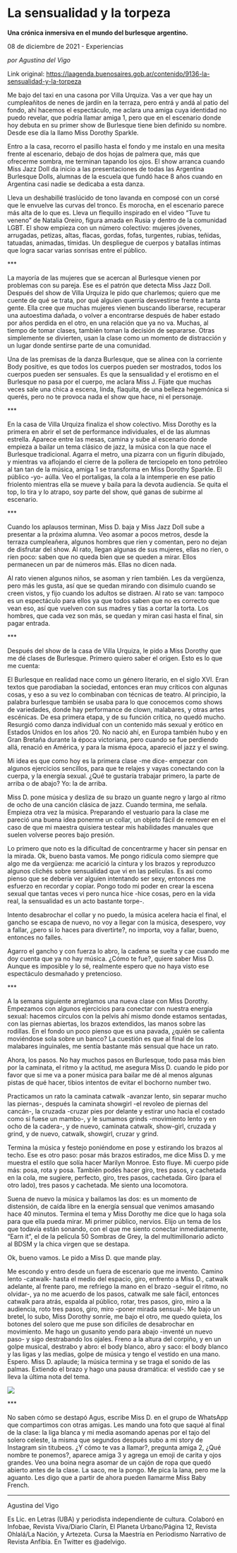 # La sensualidad y la torpeza

**Una crónica inmersiva en el mundo del burlesque argentino.**

08 de diciembre de 2021 - Experiencias

_por Agustina del Vigo_

Link original: https://laagenda.buenosaires.gob.ar/contenido/9136-la-sensualidad-y-la-torpeza



Me bajo del taxi en una casona por Villa Urquiza. Vas a ver que hay un cumpleañitos de nenes de jardín en la terraza, pero entrá y andá al patio del fondo, ahí hacemos el espectáculo, me aclara una amiga cuya identidad no puedo revelar, que podría llamar amiga 1, pero que en el escenario donde hoy debuta en su primer show de Burlesque tiene bien definido su nombre. Desde ese día la llamo Miss Dorothy Sparkle.




Entro a la casa, recorro el pasillo hasta el fondo y me instalo en una mesita frente al escenario, debajo de dos hojas de palmera que, más que ofrecerme sombra, me terminan tapando los ojos. El show arranca cuando Miss Jazz Doll da inicio a las presentaciones de todas las Argentina Burlesque Dolls, alumnas de la escuela que fundó hace 8 años cuando en Argentina casi nadie se dedicaba a esta danza.




Lleva un deshabillé traslúcido de tono lavanda en composé con un corsé que le envuelve las curvas del tronco. Es morocha, en el escenario parece más alta de lo que es. Lleva un flequillo inspirado en el video “Tuve tu veneno” de Natalia Oreiro, figura amada en Rusia y dentro de la comunidad LGBT. El show empieza con un número colectivo: mujeres jóvenes, arrugadas, petizas, altas, flacas, gordas, fofas, turgentes, rubias, teñidas, tatuadas, animadas, tímidas. Un despliegue de cuerpos y batallas íntimas que logra sacar varias sonrisas entre el público.




\*\*\*




La mayoría de las mujeres que se acercan al Burlesque vienen por problemas con su pareja. Ese es el patrón que detecta Miss Jazz Doll. Después del show de Villa Urquiza le pido que charlemos; quiero que me cuente de qué se trata, por qué alguien querría desvestirse frente a tanta gente. Ella cree que muchas mujeres vienen buscando liberarse, recuperar una autoestima dañada, o volver a encontrarse después de haber estado por años perdida en el otro, en una relación que ya no va. Muchas, al tiempo de tomar clases, también toman la decisión de separarse. Otras simplemente se divierten, usan la clase como un momento de distracción y un lugar donde sentirse parte de una comunidad.




Una de las premisas de la danza Burlesque, que se alinea con la corriente Body positive, es que todos los cuerpos pueden ser mostrados, todos los cuerpos pueden ser sensuales. Es que la sensualidad y el erotismo en el Burlesque no pasa por el cuerpo, me aclara Miss J. Fijate que muchas veces sale una chica a escena, linda, flaquita, de una belleza hegemónica si querés, pero no te provoca nada el show que hace, ni el personaje.




\*\*\*




En la casa de Villa Urquiza finaliza el show colectivo. Miss Dorothy es la primera en abrir el set de performance individuales, el de las alumnas estrella. Aparece entre las mesas, camina y sube al escenario donde empieza a bailar un tema clásico de jazz, la música con la que nace el Burlesque tradicional. Agarra el metro, una pizarra con un figurín dibujado, y mientras va aflojando el cierre de la pollera de terciopelo en tono petróleo al tan tan de la música, amiga 1 se transforma en Miss Dorothy Sparkle. El público -yo- aúlla. Veo el portaligas, la cola a la intemperie en ese patio friolento mientras ella se mueve y baila para la devota audiencia. Se quita el top, lo tira y lo atrapo, soy parte del show, qué ganas de subirme al escenario.




\*\*\*




Cuando los aplausos terminan, Miss D. baja y Miss Jazz Doll sube a presentar a la próxima alumna. Veo asomar a pocos metros, desde la terraza cumpleañera, algunos hombres que ríen y comentan, pero no dejan de disfrutar del show. Al rato, llegan algunas de sus mujeres, ellas no ríen, o ríen poco: saben que no queda bien que se queden a mirar. Ellos permanecen un par de números más. Ellas no dicen nada.




Al rato vienen algunos niños, se asoman y ríen también. Les da vergüenza, pero más les gusta, así que se quedan mirando con disimulo cuando se creen vistos, y fijo cuando los adultos se distraen. Al rato se van: tampoco es un espectáculo para ellos ya que todos saben que no es correcto que vean eso, así que vuelven con sus madres y tías a cortar la torta. Los hombres, que cada vez son más, se quedan y miran casi hasta el final, sin pagar entrada.




\*\*\*




Después del show de la casa de Villa Urquiza, le pido a Miss Dorothy que me dé clases de Burlesque. Primero quiero saber el origen. Esto es lo que me cuenta:




El Burlesque en realidad nace como un género literario, en el siglo XVI. Eran textos que parodiaban la sociedad, entonces eran muy críticos con algunas cosas, y eso a su vez lo combinaban con técnicas de teatro. Al principio, la palabra burlesque también se usaba para lo que conocemos como shows de variedades, donde hay performance de clown, malabares, y otras artes escénicas. De esa primera etapa, y de su función crítica, no quedó mucho. Resurgió como danza individual con un contenido más sexual y erótico en Estados Unidos en los años ‘20. No nació ahí, en Europa también hubo y en Gran Bretaña durante la época victoriana, pero cuando se fue perdiendo allá, renació en América, y para la misma época, apareció el jazz y el swing.




Mi idea es que como hoy es la primera clase -me dice- empezar con algunos ejercicios sencillos, para que te relajes y vayas conectando con la cuerpa, y la energía sexual. ¿Qué te gustaría trabajar primero, la parte de arriba o de abajo? Yo: la de arriba.




Miss D. pone música y desliza de su brazo un guante negro y largo al ritmo de ocho de una canción clásica de jazz. Cuando termina, me señala. Empieza otra vez la música. Preparando el vestuario para la clase me pareció una buena idea ponerme un collar, un objeto fácil de remover en el caso de que mi maestra quisiera testear mis habilidades manuales que suelen volverse peores bajo presión.




Lo primero que noto es la dificultad de concentrarme y hacer sin pensar en la mirada. Ok, bueno basta vamos. Me pongo ridícula como siempre que algo me da vergüenza: me acarició la cintura y los brazos y reproduzco algunos clichés sobre sensualidad que vi en las películas. Es así como pienso que se debería ver alguien intentando ser sexy, entonces me esfuerzo en recordar y copiar. Pongo todo mi poder en crear la escena sexual que tantas veces vi pero nunca hice -hice cosas, pero en la vida real, la sensualidad es un acto bastante torpe-.




Intento desabrochar el collar y no puedo, la música acelera hacia el final, el gancho se escapa de nuevo, no voy a llegar con la música, desespero, voy a fallar, ¿pero si lo haces para divertirte?, no importa, voy a fallar, bueno, entonces no falles.




Agarro el gancho y con fuerza lo abro, la cadena se suelta y cae cuando me doy cuenta que ya no hay música. ¿Cómo te fue?, quiere saber Miss D. Aunque es imposible y lo sé, realmente espero que no haya visto ese espectáculo desmañado y pretencioso.




\*\*\*




A la semana siguiente arreglamos una nueva clase con Miss Dorothy. Empezamos con algunos ejercicios para conectar con nuestra energía sexual: hacemos círculos con la pelvis ahí mismo donde estamos sentadas, con las piernas abiertas, los brazos extendidos, las manos sobre las rodillas. En el fondo un poco pienso que es una pavada, ¿quién se calienta moviéndose sola sobre un banco? La cuestión es que al final de los malabares inguinales, me sentía bastante más sensual que hace un rato.




Ahora, los pasos. No hay muchos pasos en Burlesque, todo pasa más bien por la caminata, el ritmo y la actitud, me asegura Miss D. cuando le pido por favor que si me va a poner música para bailar me dé al menos algunas pistas de qué hacer, tibios intentos de evitar el bochorno number two.




Practicamos un rato la caminata catwalk -avanzar lento, sin separar mucho las piernas-, después la caminata showgirl -el revoleo de piernas del cancán-, la cruzada -cruzar pies por delante y estirar uno hacia el costado como si fuese un mambo-, y le sumamos grinds -movimiento lento y en ocho de la cadera-, y de nuevo, caminata catwalk, show-girl, cruzada y grind, y de nuevo, catwalk, showgirl, cruzar y grind.




Termina la música y festejo poniéndome en pose y estirando los brazos al techo. Ese es otro paso: posar más brazos estirados, me dice Miss D. y me muestra el estilo que solía hacer Marilyn Monroe. Esto fluye. Mi cuerpo pide más: posa, rota y posa. También podés hacer giro, tres pasos, y cachetada en la cola, me sugiere, perfecto, giro, tres pasos, cachetada. Giro (para el otro lado), tres pasos y cachetada. Me siento una locomotora.




Suena de nuevo la música y bailamos las dos: es un momento de distensión, de caída libre en la energía sensual que venimos amasando hace 40 minutos. Termina el tema y Miss Dorothy me dice que lo haga sola para que ella pueda mirar. Mi primer público, nervios. Elijo un tema de los que todavía están sonando, con el que me siento conectar inmediatamente, “Earn it”, el de la película 50 Sombras de Grey, la del multimillonario adicto al BDSM y la chica virgen que se destapa.




Ok, bueno vamos. Le pido a Miss D. que mande play.




Me escondo y entro desde un fuera de escenario que me invento. Camino lento -catwalk- hasta el medio del espacio, giro, enfrento a Miss D., catwalk adelante, al frente paro, me refriego la mano en el brazo -seguir el ritmo, no olvidar-, ya no me acuerdo de los pasos, catwalk me sale fácil, entonces catwalk para atrás, espalda al público, rotar, tres pasos, giro, miro a la audiencia, roto tres pasos, giro, miro -poner mirada sensual-. Me bajo un bretel, lo subo, Miss Dorothy sonríe, me bajo el otro, me quedo quieta, los botones del solero que me puse son difíciles de desabrochar en movimiento. Me hago un gusanito yendo para abajo -inventé un nuevo paso- y sigo destrabando los ojales. Freno a la altura del corpiño, y en un golpe musical, destrabo y abro: el body blanco, abro y saco: el body blanco y las ligas y las medias, golpe de música y tengo el vestido en una mano. Espero. Miss D. aplaude; la música termina y se traga el sonido de las palmas. Extiendo el brazo y hago una pausa dramática: el vestido cae y se lleva la última nota del tema.




![](https://cdn.feater.me/files/images/120480/ec0731d2-b329-45f8-a89e-89c0221d8a01.jpg)




\*\*\*




No saben cómo se destapó Agus, escribe Miss D. en el grupo de WhatsApp que compartimos con otras amigas. Les mando una foto que saqué al final de la clase: la liga blanca y mi media asomando apenas por el tajo del solero celeste, la misma que segundos después subo a mi story de Instagram sin titubeos. ¿Y cómo te vas a llamar?, pregunta amiga 2, ¿Qué nombre te ponemos?, aparece amiga 3 y agrega un emoji de carita y ojos grandes. Veo una boina negra asomar de un cajón de ropa que quedó abierto antes de la clase. La saco, me la pongo. Me pica la lana, pero me la aguanto. Les digo que a partir de ahora pueden llamarme Miss Baby French.




---




Agustina del Vigo




Es Lic. en Letras (UBA) y periodista independiente de cultura. Colaboró en Infobae, Revista Viva/Diario Clarín, El Planeta Urbano/Página 12, Revista Ohlalá/La Nación, y Artezeta. Cursa la Maestría en Periodismo Narrativo de Revista Anfibia. En Twitter es @adelvigo.



